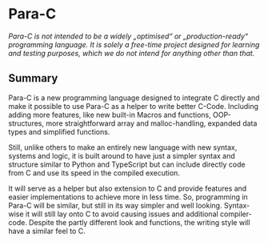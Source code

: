 # Para-C

*Para-C is not intended to be a widely „optimised“ or „production-ready“ programming language. It is solely a free-time
project designed for learning and testing purposes, which we do not intend for anything other than that.*

## Summary

Para-C is a new programming language designed to integrate C directly and make it possible to use Para-C as a helper 
to write better C-Code. Including adding more features, like new built-in Macros and functions, OOP-structures, 
more straightforward array and malloc-handling, expanded data types and simplified functions. 

Still, unlike others to make an entirely new language with new syntax, systems and logic, it is built around to have
just a simpler syntax and structure similar to Python and TypeScript but can include directly code from C and use its 
speed in the compiled execution. 

It will serve as a helper but also extension to C and provide features and easier implementations to achieve more in 
less time. So, programming in Para-C will be similar, but still in its way simpler and well looking. Syntax-wise it 
will still lay onto C to avoid causing issues and additional compiler-code. Despite the partly different look and 
functions, the writing style will have a similar feel to C.
